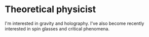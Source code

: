 # Theoretical physicist

I'm interested in gravity and holography. I've also become recently interested in spin glasses and critical phenomena. 

